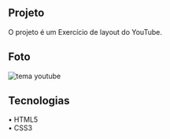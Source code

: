 ## Projeto
O projeto é um Exercício de layout do YouTube.


## Foto

![tema youtube](https://github.com/dolfow/Exercicio-de-layout-YouTube/assets/77153465/29d064ad-3508-422f-b820-ba6b3ef1da1a)


## Tecnologias
• HTML5<br>
• CSS3
